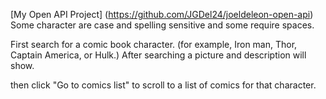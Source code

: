 [My Open API Project]
(https://github.com/JGDel24/joeldeleon-open-api)
Some character are case and spelling sensitive and some require spaces.

First search for a comic book character. (for example, Iron man, Thor, Captain America, or Hulk.) After searching a picture and description will show.

then click "Go to comics list" to scroll to a list of comics for that character.